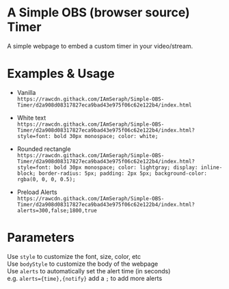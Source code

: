 # A Simple OBS (browser source) Timer

A simple webpage to embed a custom timer in your video/stream.  


# Examples & Usage

  * Vanilla  
    `https://rawcdn.githack.com/IAmSeraph/Simple-OBS-Timer/d2a908d08317827eca9bad43e975f06c62e122b4/index.html`

  * White text  
    `https://rawcdn.githack.com/IAmSeraph/Simple-OBS-Timer/d2a908d08317827eca9bad43e975f06c62e122b4/index.html?style=font: bold 30px monospace; color: white;`

  * Rounded rectangle  
    `https://rawcdn.githack.com/IAmSeraph/Simple-OBS-Timer/d2a908d08317827eca9bad43e975f06c62e122b4/index.html?style=font: bold 30px monospace; color: lightgray; display: inline-block; border-radius: 5px; padding: 2px 5px; background-color: rgba(0, 0, 0, 0.5);`

  * Preload Alerts  
    `https://rawcdn.githack.com/IAmSeraph/Simple-OBS-Timer/d2a908d08317827eca9bad43e975f06c62e122b4/index.html?alerts=300,false;1800,true`


# Parameters

Use `style` to customize the font, size, color, etc  
Use `bodyStyle` to customize the body of the webpage  
Use `alerts` to automatically set the alert time (in seconds)  
    e.g. `alerts={time},{notify}` add a `;` to add more alerts